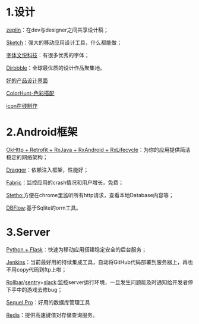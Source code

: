 # 1.设计
	
[zeplin](https://zeplin.io/)：在dev与designer之间共享设计稿；

[Sketch](https://www.sketchapp.com/)：强大的移动应用设计工具，什么都能做；

[字体文悦科技](http://wytype.com/)：有很多优秀的字体；

[Dirbbble](https://dribbble.com/)：全球最优质的设计作品聚集地。

[好的产品设计界面](http://www.calltoidea.com/)

[ColorHunt-色彩搭配](http://www.colorhunt.co/)

[icon在线制作](https://romannurik.github.io/AndroidAssetStudio/index.html)


# 2.Android框架

[OkHttp + Retrofit + RxJava + RxAndroid + RxLifecycle](https://github.com/square)：为你的应用提供简洁稳定的网络架构；

[Dragger](https://github.com/square/dagger)：依赖注入框架，性能好；

[Fabric](https://fabric.io/kits/android/crashlytics)：监控应用的crash情况和用户增长，免费；

[Stetho:](http://facebook.github.io/stetho/)方便在chrome里监听所有http请求，查看本地Database内容等；

[DBFlow](https://github.com/Raizlabs/DBFlow):基于Sqlite的orm工具。

# 3.Server

[Python + Flask](http://flask.pocoo.org/docs/0.11/)：快速为移动应用搭建稳定安全的后台服务；

[Jenkins](https://jenkins.io/)：当前最好用的持续集成工具，自动将GitHub代码部署到服务器上，再也不用copy代码到ftp上啦；

[Rollbar](https://rollbar.com/vs/?v=a)/[sentry](https://sentry.io/for/flask/)+[slack](https://slack.com/):监控server运行环境，一旦发生问题能及时通知给开发者停下手中的游戏去修bug；

[Sequel Pro](https://www.sequelpro.com/)：好用的数据库管理工具

[Redis](https://redis.io/)：提供高速键值对存储查询服务。